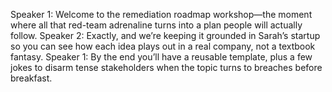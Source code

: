 Speaker 1: Welcome to the remediation roadmap workshop—the moment where all that red-team adrenaline turns into a plan people will actually follow.
Speaker 2: Exactly, and we’re keeping it grounded in Sarah’s startup so you can see how each idea plays out in a real company, not a textbook fantasy.
Speaker 1: By the end you’ll have a reusable template, plus a few jokes to disarm tense stakeholders when the topic turns to breaches before breakfast.
